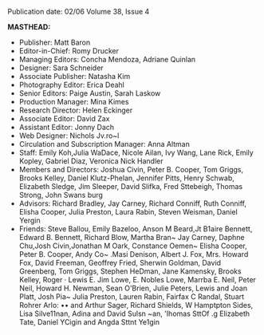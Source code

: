 Publication date: 02/06
Volume 38, Issue 4

**MASTHEAD:**
- Publisher: Matt Baron
- Editor-in-Chief: Romy Drucker
- Managing Editors: Concha Mendoza, Adriane Quinlan
- Designer: Sara Schneider
- Associate Publisher: Natasha Kim
- Photography Editor: Erica Deahl
- Senior Editors: Paige Austin, Sarah Laskow
- Production Manager: Mina Kimes
- Research Director: Helen Eckinger
- Associate Editor: David Zax
- Assistant Editor: Jonny Dach
- Web Designer: Nichols Jv.ro~l
- Circulation and Subscription Manager: Anna Altman
- Staff: Emily Koh,Julia WaDace, Nicole Ailan, Ivy Wang, Lane Rick, Emily Kopley, Gabriel Diaz, Veronica Nick Handler 
- Members and Directors: Joshua Civin, Peter B. Cooper, Tom Griggs, Brooks Kelley, Daniel Klutz-Phelan, Jennifer Pitts, Henry Schwab, Elizabeth Sledge, Jim Sleeper, David Slifka, Fred Sttebeigh, Thomas Strong, John Swans burg
- Advisors: Richard Bradley, Jay Carney, Richard Conniff, Ruth Conniff, Elisha Cooper, Julia Preston, Laura Rabin, Steven Weisman, Daniel Yergin
- Friends: Steve Ballou, Emily Bazeloo, Anson M Beard,Jt B1aire Bennett, Edward B. Bennett, Richard Blow, Martha Bran~ Jay Carney, Daphne Chu,Josh Civin,Jonathan M Oark, Constance Oemen~ Elisha Cooper, Peter B. Cooper, Andy Co~ .Masi Denison, Albert J. Fox, Mrs. Howard Fox, David Freeman, Geoffrey Fried, Sherwin Goldman, David Greenberg, Tom Griggs, Stephen HeDman, Jane Kamensky, Brooks Kelley, Roger · Lewis E. Jim Lowe, E. Nobles Lowe, Marrba E. Neil, Peter Neil, Howard H. Newman, Sean O'Brien, Julie Peters, Lewis and Joan Platt, Josh Pia~ Julia Preston, Lauren Rabin, Fairfax C Randal, Stuart Rohrer Arlo: •• and Arthur Sager, Richard Shields, W Hamptpton Sides, Lisa Silve11nan, Adina and David Sulsn ~an, 'Ihomas SttOf .g Elizabeth Tate, Daniel YCigin and Angda Sttnt Ye1gin

